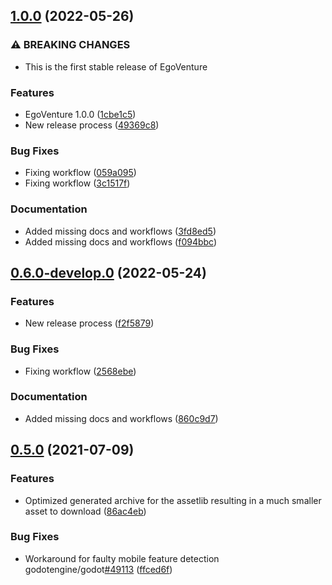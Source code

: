 ## [1.0.0](https://github.com/deep-entertainment/speedy_gonzales/compare/0.5.0...1.0.0) (2022-05-26)


### ⚠ BREAKING CHANGES

* This is the first stable release of EgoVenture

### Features

* EgoVenture 1.0.0 ([1cbe1c5](https://github.com/deep-entertainment/speedy_gonzales/commit/1cbe1c5e5511812722311e932599db15f7d57a25))
* New release process ([49369c8](https://github.com/deep-entertainment/speedy_gonzales/commit/49369c8a3a5720c8d1668f8296ab89cde3a44e59))


### Bug Fixes

* Fixing workflow ([059a095](https://github.com/deep-entertainment/speedy_gonzales/commit/059a095eddde24639f93c8c560c2c8c9c1533737))
* Fixing workflow ([3c1517f](https://github.com/deep-entertainment/speedy_gonzales/commit/3c1517f6fa661b58bd4f6b77689b8916aaa3ac9f))


### Documentation

* Added missing docs and workflows ([3fd8ed5](https://github.com/deep-entertainment/speedy_gonzales/commit/3fd8ed51fe36c8b67ab42fdbb24ec5e4572b0535))
* Added missing docs and workflows ([f094bbc](https://github.com/deep-entertainment/speedy_gonzales/commit/f094bbcc1e80a88dccc9d92e3e972c6a8b836577))



## [0.6.0-develop.0](https://github.com/deep-entertainment/speedy_gonzales/compare/0.5.0...0.6.0-develop.0) (2022-05-24)

### Features

* New release process ([f2f5879](https://github.com/deep-entertainment/speedy_gonzales/commit/f2f58792644cafc809ef153ff2987df77a5b9751))

### Bug Fixes

* Fixing workflow ([2568ebe](https://github.com/deep-entertainment/speedy_gonzales/commit/2568ebe90bf594e7ffc0cedf6e7ae144d19144f4))

### Documentation

* Added missing docs and workflows ([860c9d7](https://github.com/deep-entertainment/speedy_gonzales/commit/860c9d7b293eaf459b640029dfe22df38b368e85))

## [0.5.0](https://github.com/deep-entertainment/speedy_gonzales/compare/0.4.0...0.5.0) (2021-07-09)

### Features

* Optimized generated archive for the assetlib resulting in a much smaller asset to download ([86ac4eb](https://github.com/deep-entertainment/speedy_gonzales/commit/86ac4ebbae8797658cd621528314611bc8587cf8))

### Bug Fixes

* Workaround for faulty mobile feature detection godotengine/godot[#49113](https://github.com/deep-entertainment/speedy_gonzales/issues/49113) ([ffced6f](https://github.com/deep-entertainment/speedy_gonzales/commit/ffced6f3525b15937eb8d0501c1d02c2d5e0cf3e))
